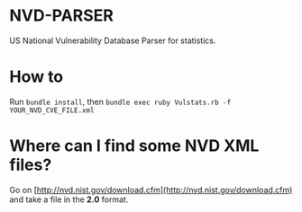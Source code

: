 NVD-PARSER
==========

US National Vulnerability Database Parser for statistics.

How to
=======

Run ```bundle install```, then ```bundle exec ruby Vulstats.rb -f YOUR_NVD_CVE_FILE.xml```

Where can I find some NVD XML files?
=======
Go on [http://nvd.nist.gov/download.cfm](http://nvd.nist.gov/download.cfm) and take a file in the <strong>2.0</strong> format.
